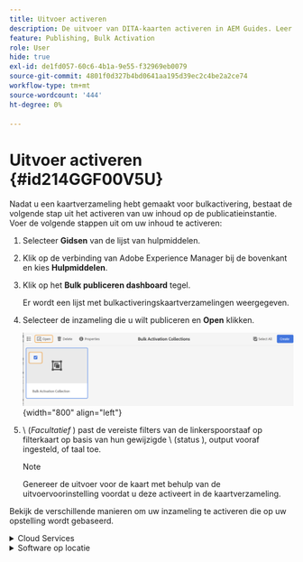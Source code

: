 ```yaml
---
title: Uitvoer activeren
description: De uitvoer van DITA-kaarten activeren in AEM Guides. Leer hoe u uw inhoud activeert op het publicatieexemplaar.
feature: Publishing, Bulk Activation
role: User
hide: true
exl-id: de1fd057-60c6-4b1a-9e55-f32969eb0079
source-git-commit: 4801f0d327b4bd0641aa195d39ec2c4be2a2ce74
workflow-type: tm+mt
source-wordcount: '444'
ht-degree: 0%

---
```


# Uitvoer activeren {#id214GGF00V5U}

Nadat u een kaartverzameling hebt gemaakt voor bulkactivering, bestaat de volgende stap uit het activeren van uw inhoud op de publicatieinstantie. Voer de volgende stappen uit om uw inhoud te activeren:

1. Selecteer **Gidsen** van de lijst van hulpmiddelen.

1. Klik op de verbinding van Adobe Experience Manager bij de bovenkant en kies **Hulpmiddelen**.

1. Klik op het **Bulk publiceren dashboard** tegel.

   Er wordt een lijst met bulkactiveringskaartverzamelingen weergegeven.

1. Selecteer de inzameling die u wilt publiceren en **Open** klikken.

   ![](images/bulk-activation-collection-open.png){width="800" align="left"}

1. \ (*Facultatief* \) past de vereiste filters van de linkerspoorstaaf op filterkaart op basis van hun gewijzigde \ (status \), output vooraf ingesteld, of taal toe.

   >[!NOTE]
   >
   >Genereer de uitvoer voor de kaart met behulp van de uitvoervoorinstelling voordat u deze activeert in de kaartverzameling.


Bekijk de verschillende manieren om uw inzameling te activeren die op uw opstelling wordt gebaseerd.

<details>
<summary> Cloud Services </summary>

![ bulksgewijs-inzameling-publiceert op de wolkendienst ](images/bulk-activation-collection-quick-publish-CS.png){width="650" align="left"}

U kunt de output aan de **Voorproef** activeren of **publiceren** instanties.

**Voorproef**

* Om de output van geselecteerde kaarten te activeren, selecteer de vooraf geproduceerde kaartoutput en selecteer **publiceren aan** > **Voorproef**.
* Om de output van alle kaarten DITA met hun gevormde voorinstellingen te activeren, selecteer checkbox naast de **Kaart** kolom, en selecteer dan **publiceren aan** > **publiceren**.


**publiceer**

* Om de output van geselecteerde kaarten te activeren, selecteer de vooraf geproduceerde kaartoutput en selecteer **publiceren aan** > **publiceren**.

* Om de output van alle kaarten DITA met hun gevormde voorinstellingen te activeren, selecteer checkbox naast de Kaart (kolom), en selecteer dan **publiceren aan** > **publiceren**.


>[!NOTE]
> 
> Het selectievakje voor een kaartuitvoer is alleen ingeschakeld als u de uitvoer voor een kaart hebt gegenereerd.

Er wordt een succesbericht weergegeven wanneer de kaartuitvoer in een wachtrij wordt geplaatst voor publicatie.

Nadat de uitvoer voor de geselecteerde kaartbestanden is geactiveerd, wordt het tabblad voor de auditgeschiedenis bijgewerkt en wordt de meest recente geactiveerde uitvoer bovenaan weergegeven. De **Gepubliceerde** kolom wordt bijgewerkt met de het publiceren datum en tijd.

</details>

<details>    
<summary>  Software op locatie </summary>


Voer een van de volgende handelingen uit:

* Om de output van geselecteerde kaarten te activeren, selecteer de vooraf geproduceerde kaartoutput en selecteer **Snel publiceren**.
* Om de output van alle kaarten DITA met hun gevormde voorinstellingen te activeren, selecteer checkbox naast de Kaart (kolom), en selecteer dan **Snel publiceren.**
  ![ bulk-inzameling-publiceer ](images/bulk-activation-collection-quick-publish.png){width="650" align="left"}

  >[!NOTE]
  > 
  >Het selectievakje voor een kaartuitvoer is alleen ingeschakeld als u de uitvoer voor een kaart hebt gegenereerd.


Er wordt een succesbericht weergegeven wanneer de kaartuitvoer in een wachtrij wordt geplaatst voor publicatie.

Nadat de uitvoer voor de geselecteerde kaartbestanden is geactiveerd, wordt het tabblad voor de auditgeschiedenis bijgewerkt en wordt de meest recente geactiveerde uitvoer bovenaan weergegeven. De **Gepubliceerde** kolom wordt bijgewerkt met de het publiceren datum en tijd.

**Bovenliggend onderwerp: &#x200B;** [ Bulk Activering van gepubliceerde inhoud ](conf-bulk-activation.md)
